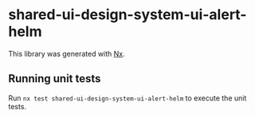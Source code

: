 # shared-ui-design-system-ui-alert-helm

This library was generated with [Nx](https://nx.dev).


## Running unit tests

Run `nx test shared-ui-design-system-ui-alert-helm` to execute the unit tests.

